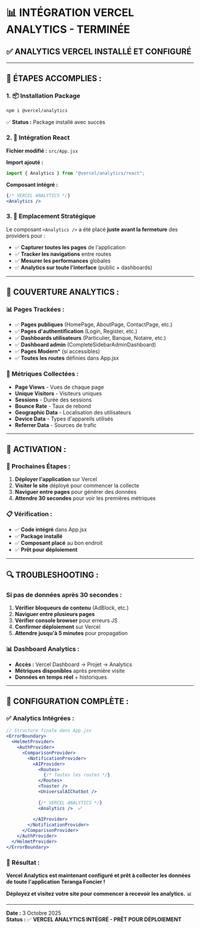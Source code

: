 # 📊 INTÉGRATION VERCEL ANALYTICS - TERMINÉE

## ✅ **ANALYTICS VERCEL INSTALLÉ ET CONFIGURÉ**

---

## 🔧 **ÉTAPES ACCOMPLIES :**

### **1. 📦 Installation Package**
```bash
npm i @vercel/analytics
```
✅ **Status :** Package installé avec succès

### **2. 📂 Intégration React**
**Fichier modifié :** `src/App.jsx`

**Import ajouté :**
```javascript
import { Analytics } from "@vercel/analytics/react";
```

**Composant intégré :**
```jsx
{/* VERCEL ANALYTICS */}
<Analytics />
```

### **3. 📍 Emplacement Stratégique**
Le composant `<Analytics />` a été placé **juste avant la fermeture** des providers pour :
- ✅ **Capturer toutes les pages** de l'application
- ✅ **Tracker les navigations** entre routes
- ✅ **Mesurer les performances** globales
- ✅ **Analytics sur toute l'interface** (public + dashboards)

---

## 🎯 **COUVERTURE ANALYTICS :**

### **📊 Pages Trackées :**
- ✅ **Pages publiques** (HomePage, AboutPage, ContactPage, etc.)
- ✅ **Pages d'authentification** (Login, Register, etc.)
- ✅ **Dashboards utilisateurs** (Particulier, Banque, Notaire, etc.)
- ✅ **Dashboard admin** (CompleteSidebarAdminDashboard)
- ✅ **Pages Modern*** (si accessibles)
- ✅ **Toutes les routes** définies dans App.jsx

### **🎨 Métriques Collectées :**
- **Page Views** - Vues de chaque page
- **Unique Visitors** - Visiteurs uniques
- **Sessions** - Durée des sessions
- **Bounce Rate** - Taux de rebond
- **Geographic Data** - Localisation des utilisateurs
- **Device Data** - Types d'appareils utilisés
- **Referrer Data** - Sources de trafic

---

## 🚀 **ACTIVATION :**

### **🎯 Prochaines Étapes :**
1. **Déployer l'application** sur Vercel
2. **Visiter le site** déployé pour commencer la collecte
3. **Naviguer entre pages** pour générer des données
4. **Attendre 30 secondes** pour voir les premières métriques

### **📋 Vérification :**
- ✅ **Code intégré** dans App.jsx
- ✅ **Package installé** 
- ✅ **Composant placé** au bon endroit
- ✅ **Prêt pour déploiement**

---

## 🔍 **TROUBLESHOOTING :**

### **Si pas de données après 30 secondes :**
1. **Vérifier bloqueurs de contenu** (AdBlock, etc.)
2. **Naviguer entre plusieurs pages** 
3. **Vérifier console browser** pour erreurs JS
4. **Confirmer déploiement** sur Vercel
5. **Attendre jusqu'à 5 minutes** pour propagation

### **📊 Dashboard Analytics :**
- **Accès :** Vercel Dashboard → Projet → Analytics
- **Métriques disponibles** après première visite
- **Données en temps réel** + historiques

---

## 🎉 **CONFIGURATION COMPLÈTE :**

### **✅ Analytics Intégrées :**
```jsx
// Structure finale dans App.jsx
<ErrorBoundary>
  <HelmetProvider>
    <AuthProvider>
      <ComparisonProvider>
        <NotificationProvider>
          <AIProvider>
            <Routes>
              {/* Toutes les routes */}
            </Routes>
            <Toaster />
            <UniversalAIChatbot />
            
            {/* VERCEL ANALYTICS */}
            <Analytics />  ✅
            
          </AIProvider>
        </NotificationProvider>
      </ComparisonProvider>
    </AuthProvider>
  </HelmetProvider>
</ErrorBoundary>
```

### **🎯 Résultat :**
**Vercel Analytics est maintenant configuré et prêt à collecter les données de toute l'application Teranga Foncier !**

**Déployez et visitez votre site pour commencer à recevoir les analytics.** 📊

---

**Date :** 3 Octobre 2025  
**Status :** ✅ **VERCEL ANALYTICS INTÉGRÉ - PRÊT POUR DÉPLOIEMENT**